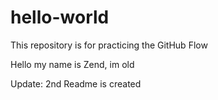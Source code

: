 # hello-world
This repository is for practicing the GitHub Flow

Hello my name is Zend, im old

Update: 2nd Readme is created
